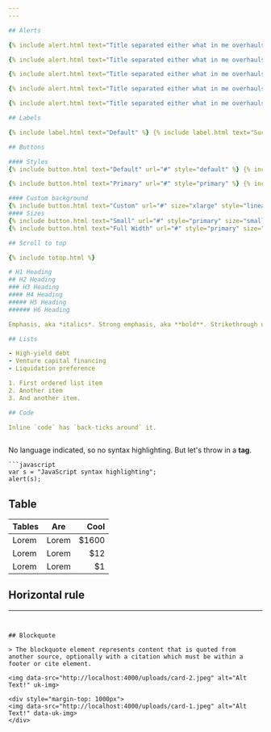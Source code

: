 ```yaml
---
---

## Alerts

{% include alert.html text="Title separated either what in me overhauls that had far without always state semantics." %}

{% include alert.html text="Title separated either what in me overhauls that had far without always state semantics." style="primary" %}

{% include alert.html text="Title separated either what in me overhauls that had far without always state semantics." style="success" %}

{% include alert.html text="Title separated either what in me overhauls that had far without always state semantics." style="warning" %}

{% include alert.html text="Title separated either what in me overhauls that had far without always state semantics." style="danger" %}

## Labels

{% include label.html text="Default" %} {% include label.html text="Success" style="success" %} {% include label.html text="Warning" style="warning" %} {% include label.html text="Danger" style="danger" %}

## Buttons

#### Styles
{% include button.html text="Default" url="#" style="default" %} {% include button.html text="Primary" url="#" style="primary-outline" %} {% include button.html text="Success" url="#" style="success-outline" %} {% include button.html text="Warning" url="#" style="warning-outline" %} {% include button.html text="Danger" url="#" style="danger-outline" %}

{% include button.html text="Primary" url="#" style="primary" %} {% include button.html text="Secondary" url="#" style="secondary" %} {% include button.html text="Success" url="#" style="success" %} {% include button.html text="Warning" url="#" style="warning" %} {% include button.html text="Danger" url="#" style="danger" %}

#### Custom background
{% include button.html text="Custom" url="#" size="xlarge" style="linear-gradient(90deg, #00d2ff 0%, #3a47d5 100%)" %} {% include button.html text="Custom" url="#" size="xlarge" style="linear-gradient(90deg, #FC466B 0%, #3F5EFB 100%)" %}
#### Sizes
{% include button.html text="Small" url="#" style="primary" size="small" %} {% include button.html text="Default" url="#" style="primary" %} {% include button.html text="Large" url="#" style="primary" size="large" %} {% include button.html text="X Large" url="#" style="primary" size="xlarge" %}
{% include button.html text="Full Width" url="#" style="primary" size="xlarge" width="full" %}

## Scroll to top

{% include totop.html %}

# H1 Heading
## H2 Heading
### H3 Heading
#### H4 Heading
##### H5 Heading
###### H6 Heading

Emphasis, aka *italics*. Strong emphasis, aka **bold**. Strikethrough uses two tildes. ~~Scratch this.~~

## Lists

- High-yield debt
- Venture capital financing
- Liquidation preference

1. First ordered list item
2. Another item
3. And another item.

## Code

Inline `code` has `back-ticks around` it.
 
```
No language indicated, so no syntax highlighting. 
But let's throw in a <b>tag</b>.
```
```javascript
var s = "JavaScript syntax highlighting";
alert(s);
```


## Table

| Tables        | Are           | Cool  |
| ------------- |---------------| -----:|
| Lorem         | Lorem         | $1600 |
| Lorem         | Lorem         |   $12 |
| Lorem         | Lorem         |    $1 |


## Horizontal rule

---
```


## Blockquote

> The blockquote element represents content that is quoted from another source, optionally with a citation which must be within a footer or cite element.

<img data-src="http://localhost:4000/uploads/card-2.jpeg" alt="Alt Text!" uk-img>

<div style="margin-top: 1000px">
<img data-src="http://localhost:4000/uploads/card-1.jpeg" alt="Alt Text!" data-uk-img>
</div>